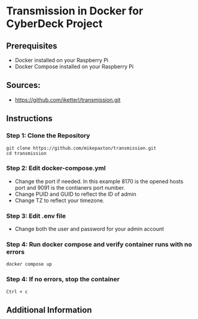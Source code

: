 # Transmission in Docker for CyberDeck Project

## Prerequisites
- Docker installed on your Raspberry Pi
- Docker Compose installed on your Raspberry Pi

## Sources:
 - https://github.com/jketterl/transmission.git

## Instructions
### Step 1: Clone the Repository
```
git clone https://github.com/mikepaxton/transmission.git
cd transmission
```

### Step 2: Edit docker-compose.yml
- Change the port if needed.  In this example 8170 is the opened hosts port and 9091 is the contianers port number.
- Change PUID and GUID to reflect the ID of admin
- Change TZ to reflect your timezone.

### Step 3: Edit .env file
- Change both the user and password for your admin account

### Step 4: Run docker compose and verify container runs with no errors
`docker compose up`

### Step 4: If no errors, stop the container
`Ctrl + c`

## Additional Information

